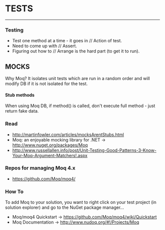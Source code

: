 # TESTS
*****
### Testing
* Test one method at a time - it goes in // Action of test.
* Need to come up with // Assert.
* Figuring out how to // Arrange is the hard part (to get it to run).

## MOCKS

Why Moq?  It isolates unit tests which are run in a random order and will modify DB if it is not isolated for the test.

#### Stub methods
When using Moq DB, if method() is called, don't execute full method - just return fake data.

### Read
* http://martinfowler.com/articles/mocksArentStubs.html
* Moq: an enjoyable mocking library for .NET ->
http://www.nuget.org/packages/Moq
* http://www.russellallen.info/post/Unit-Testing-Good-Patterns-3-Know-Your-Moq-Argument-Matchers!.aspx

### Repos for managing Moq 4.x
* https://github.com/Moq/moq4/

### How To
To add Moq to your solution, you want to right click on your test project (in solution explorer) and go to the NuGet package manager...
* Moq/moq4 Quickstart -> https://github.com/Moq/moq4/wiki/Quickstart
* Moq Documentation -> http://www.nudoq.org/#!/Projects/Moq
